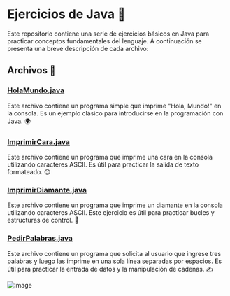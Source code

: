 # Ejercicios de Java 🚀

Este repositorio contiene una serie de ejercicios básicos en Java para practicar conceptos fundamentales del lenguaje. A continuación se presenta una breve descripción de cada archivo:

## Archivos 📂

### [HolaMundo.java](HolaMundo.java)
Este archivo contiene un programa simple que imprime "Hola, Mundo!" en la consola. Es un ejemplo clásico para introducirse en la programación con Java. 🌍

### [ImprimirCara.java](ImprimirCara.java)
Este archivo contiene un programa que imprime una cara en la consola utilizando caracteres ASCII. Es útil para practicar la salida de texto formateado. 😊

### [ImprimirDiamante.java](ImprimirDiamante.java)
Este archivo contiene un programa que imprime un diamante en la consola utilizando caracteres ASCII. Este ejercicio es útil para practicar bucles y estructuras de control. 💎

### [PedirPalabras.java](PedirPalabras.java)
Este archivo contiene un programa que solicita al usuario que ingrese tres palabras y luego las imprime en una sola línea separadas por espacios. Es útil para practicar la entrada de datos y la manipulación de cadenas. ✍️

![image](https://github.com/user-attachments/assets/e52bacd2-a01d-4e18-a0c4-012c17e69bd6)

